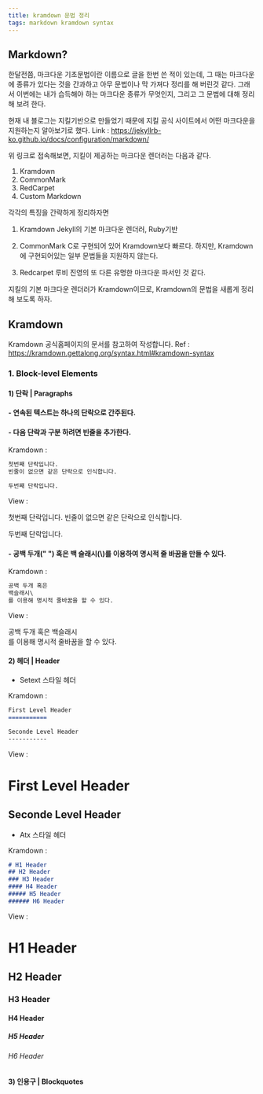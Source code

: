 ```yaml
---
title: kramdown 문법 정리
tags: markdown kramdown syntax
---
```


## Markdown?
한달전쯤, 마크다운 기초문법이란 이름으로 글을 한번 쓴 적이 있는데, 그 때는 마크다운에 종류가 있다는 것을 간과하고 아무 문법이나 막 가져다 정리를 해 버린것 같다.
그래서 이번에는 내가 습득해야 하는 마크다운 종류가 무엇인지, 그리고 그 문법에 대해 정리해 보려 한다.

현재 내 블로그는 지킬기반으로 만들었기 때문에 지킬 공식 사이트에서 어떤 마크다운을 지원하는지 알아보기로 했다.
Link : https://jekyllrb-ko.github.io/docs/configuration/markdown/

위 링크로 접속해보면, 지킬이 제공하는 마크다운 렌더러는 다음과 같다.

1. Kramdown
2. CommonMark
3. RedCarpet
4. Custom Markdown

각각의 특징을 간략하게 정리하자면

1. Kramdown
  Jekyll의 기본 마크다운 렌더러, Ruby기반

2. CommonMark
C로 구현되어 있어 Kramdown보다 빠르다.
하지만, Kramdown에 구현되어있는 일부 문법들을 지원하지 않는다.

3. Redcarpet
루비 진영의 또 다른 유명한 마크다운 파서인 것 같다.

지킬의 기본 마크다운 렌더러가 Kramdown이므로, Kramdown의 문법을 새롭게 정리해 보도록 하자.

## Kramdown
Kramdown 공식홈페이지의 문서를 참고하여 작성합니다.
Ref : https://kramdown.gettalong.org/syntax.html#kramdown-syntax

### 1. Block-level Elements

#### 1) 단락 | Paragraphs

#### - 연속된 텍스트는 하나의 단락으로 간주된다.

#### - 다음 단락과 구분 하려면 빈줄을 추가한다.

Kramdown :

~~~markdown
첫번째 단락입니다.
빈줄이 없으면 같은 단락으로 인식합니다.

두번째 단락입니다.
~~~

View :

첫번째 단락입니다.
빈줄이 없으면 같은 단락으로 인식합니다.

두번째 단락입니다.

#### - 공백 두개("  ") 혹은 백 슬래시(\\)를 이용하여 명시적 줄 바꿈을 만들 수 있다.

Kramdown :

~~~markdown
공백 두개 혹은
백슬래시\
를 이용해 명시적 줄바꿈을 할 수 있다.
~~~

View :

공백 두개 혹은
백슬래시\
를 이용해 명시적 줄바꿈을 할 수 있다.

#### 2) 헤더 | Header

- Setext 스타일 헤더

Kramdown :
~~~markdown
First Level Header
===========

Seconde Level Header
-----------
~~~

View :

First Level Header
===========

Seconde Level Header
-----------

- Atx 스타일 헤더

Kramdown :

~~~markdown
# H1 Header
## H2 Header
### H3 Header
#### H4 Header
##### H5 Header
###### H6 Header
~~~

View :

# H1 Header
## H2 Header
### H3 Header
#### H4 Header
##### H5 Header
###### H6 Header

#### 3) 인용구 | Blockquotes
